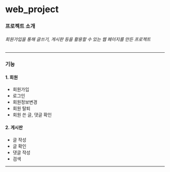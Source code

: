 # web_project

### 프로젝트 소개
###### 회원가입을 통해 글쓰기, 게시판 등을 활용할 수 있는 웹 페이지를 만든 프로젝트
---
### 기능
#### 1. 회원
- 회원가입
- 로그인
- 회원정보변경
- 회원 탈퇴
- 회원 쓴 글, 댓글 확인
#### 2. 게시판
- 글 작성
- 글 확인
- 댓글 작성
- 검색
---
